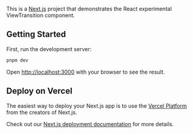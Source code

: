 This is a [Next.js](https://nextjs.org) project that demonstrates the React
experimental ViewTransition component.

## Getting Started

First, run the development server:

```bash
pnpm dev
```

Open [http://localhost:3000](http://localhost:3000) with your browser to see the
result.

## Deploy on Vercel

The easiest way to deploy your Next.js app is to use the
[Vercel Platform](https://vercel.com/new?utm_medium=default-template&filter=next.js&utm_source=create-next-app&utm_campaign=create-next-app-readme)
from the creators of Next.js.

Check out our
[Next.js deployment documentation](https://nextjs.org/docs/app/building-your-application/deploying)
for more details.
